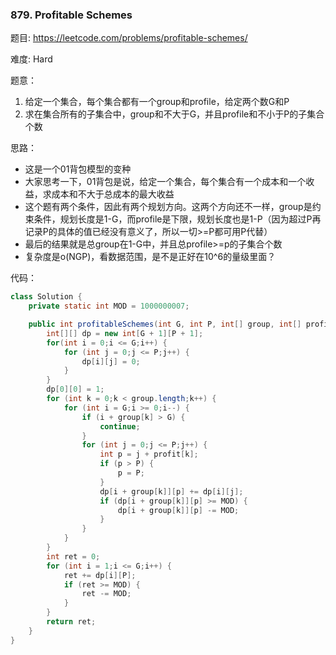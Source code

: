 ### 879. Profitable Schemes



题目:
https://leetcode.com/problems/profitable-schemes/

难度:
Hard

题意：

1. 给定一个集合，每个集合都有一个group和profile，给定两个数G和P
2. 求在集合所有的子集合中，group和不大于G，并且profile和不小于P的子集合个数

思路：

- 这是一个01背包模型的变种
- 大家思考一下，01背包是说，给定一个集合，每个集合有一个成本和一个收益，求成本和不大于总成本的最大收益
- 这个题有两个条件，因此有两个规划方向。这两个方向还不一样，group是约束条件，规划长度是1-G，而profile是下限，规划长度也是1-P（因为超过P再记录P的具体的值已经没有意义了，所以一切>=P都可用P代替）
- 最后的结果就是总group在1-G中，并且总profile>=p的子集合个数
- 复杂度是o(NGP)，看数据范围，是不是正好在10^6的量级里面？

代码：

```java
class Solution {
    private static int MOD = 1000000007;

    public int profitableSchemes(int G, int P, int[] group, int[] profit) {
        int[][] dp = new int[G + 1][P + 1];
        for(int i = 0;i <= G;i++) {
            for (int j = 0;j <= P;j++) {
                dp[i][j] = 0;
            }
        }
        dp[0][0] = 1;
        for (int k = 0;k < group.length;k++) {
            for (int i = G;i >= 0;i--) {
                if (i + group[k] > G) {
                    continue;
                }
                for (int j = 0;j <= P;j++) {
                    int p = j + profit[k];
                    if (p > P) {
                        p = P;
                    }
                    dp[i + group[k]][p] += dp[i][j];
                    if (dp[i + group[k]][p] >= MOD) {
                        dp[i + group[k]][p] -= MOD;
                    }
                }
            }
        }
        int ret = 0;
        for (int i = 1;i <= G;i++) {
            ret += dp[i][P];
            if (ret >= MOD) {
                ret -= MOD;
            }
        }
        return ret;
    }
}
```

